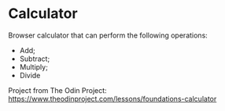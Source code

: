 # Calculator

Browser calculator that can perform the following operations:  
- Add;
- Subtract;
- Multiply;
- Divide

Project from The Odin Project:  
https://www.theodinproject.com/lessons/foundations-calculator